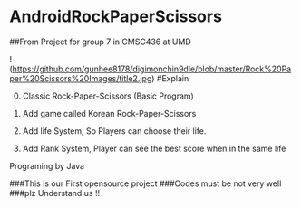 # AndroidRockPaperScissors
##From Project for group 7 in CMSC436 at UMD 

!(https://github.com/gunhee8178/digimonchin9dle/blob/master/Rock%20Paper%20Scissors%20Images/title2.jpg)
#Explain

0. Classic Rock-Paper-Scissors (Basic Program)

1. Add game called Korean Rock-Paper-Scissors

2. Add life System, So Players can choose their life.
  
3. Add Rank System, Player can see the best score when in the same life


Programing by Java

###This is our First opensource project
###Codes must be not very well
###plz Understand us !!
